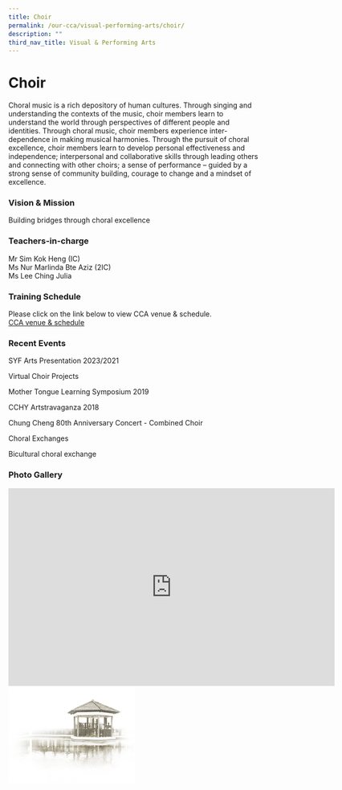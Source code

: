 ```yaml
---
title: Choir
permalink: /our-cca/visual-performing-arts/choir/
description: ""
third_nav_title: Visual & Performing Arts
---
```

# **Choir**
Choral music is a rich depository of human cultures. Through singing and understanding the contexts of the music, choir members learn to understand the world through perspectives of different people and identities. Through choral music, choir members experience inter-dependence in making musical harmonies. Through the pursuit of choral excellence, choir members learn to develop personal effectiveness and independence; interpersonal and collaborative skills through leading others and connecting with other choirs; a sense of performance – guided by a strong sense of community building, courage to change and a mindset of excellence.

### Vision &amp; Mission
Building bridges through choral excellence


### Teachers-in-charge
Mr Sim Kok Heng (IC)  
Ms Nur Marlinda Bte Aziz (2IC)<br>
Ms Lee Ching Julia

### Training Schedule

Please click on the link below to view CCA venue &amp; schedule.&nbsp;  
[CCA venue &amp; schedule](/our-cca/cca/cca-venue-schedule/)

### Recent Events
SYF Arts Presentation 2023/2021

Virtual Choir Projects

Mother Tongue Learning Symposium 2019

CCHY Artstravaganza 2018

Chung Cheng 80th Anniversary Concert - Combined Choir

Choral Exchanges

Bicultural choral exchange

### Photo Gallery
<iframe allowfullscreen="true" height="394" width="650" frameborder="0" src="https://docs.google.com/presentation/d/e/2PACX-1vQEKxxL3lZJhzwWlTfYHNCOk1npp2HeUvZfx_trDhvkBxNFWi2wzdRYUdrHa53Roo6Mj6o9kPm1FrsZ/embed?start=true&amp;loop=true&amp;delayms=5000"></iframe>


<img style="width:50%" src="/images/pavilion.png">